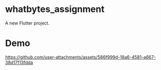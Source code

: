# whatbytes_assignment

A new Flutter project.

# Demo

https://github.com/user-attachments/assets/586f999d-18a6-4581-a667-38d17f13fdda



